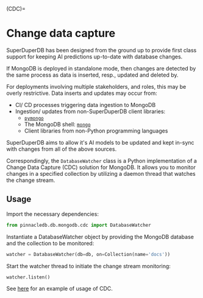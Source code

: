 (CDC)=
# Change data capture

SuperDuperDB has been designed from the ground up to provide first class
support for keeping AI predictions up-to-date with database changes.

If MongoDB is deployed in standalone mode, then changes are detected
by the same process as data is inserted, resp., updated and deleted by.

For deployments involving multiple stakeholders, and roles, this may be 
overly restrictive. Data inserts and updates may occur from:

- CI/ CD processes triggering data ingestion to MongoDB
- Ingestion/ updates from non-SuperDuperDB client libraries:
  - [`pymongo`](https://pymongo.readthedocs.io/en/stable/)
  - The MongoDB shell: [`mongo`](https://www.mongodb.com/docs/v4.4/mongo/)
  - Client libraries from non-Python programming languages

SuperDuperDB aims to allow it's AI models to be updated and kept in-sync with changes
from all of the above sources.

Correspondingly, the `DatabaseWatcher` class is a Python implementation of a Change Data Capture (CDC) solution for MongoDB. It allows you to monitor changes in a specified collection by utilizing a daemon thread that watches the change stream.

## Usage

Import the necessary dependencies:

```python
from pinnacledb.db.mongodb.cdc import DatabaseWatcher
```

Instantiate a DatabaseWatcher object by providing the MongoDB database and the collection to be monitored:

```python
watcher = DatabaseWatcher(db=db, on=Collection(name='docs'))
```

Start the watcher thread to initiate the change stream monitoring:

```python
watcher.listen()
```

See [here](/how_to/mongo_cdc.html) for an example of usage of CDC.